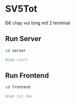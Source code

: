 # SV5Tot
Để chạy vui lòng mở 2 terminal

## Run Server
```bash
cd server
```
```bash
#npm start
```

## Run Frontend
```bash
cd frontend
```
```bash
#npm run dev
```
